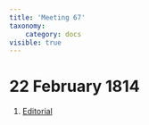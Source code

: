```yaml
---
title: 'Meeting 67'
taxonomy:
    category: docs
visible: true
---
```


# 22 February 1814

1. [Editorial](editorial)